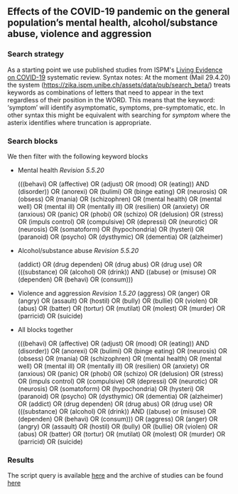 ## Effects of the COVID-19 pandemic on the general population’s mental health, alcohol/substance abuse, violence and aggression

### Search strategy 
As a starting point we use published studies from ISPM's 
[Living Evidence on COVID-19](https://ispmbern.github.io/covid-19/living-review/collectingdata.html)
systematic review.
Syntax notes: 
At the moment (Mail 29.4.20) the system (https://zika.ispm.unibe.ch/assets/data/pub/search_beta/) treats keywords as combinations of letters that need to appear in the text regardless of their position in the WORD.
This means that the keyword: ‘symptom’ will identify asymptomatic, symptoms, pre-symptomatic, etc. 
In other syntax this might be equivalent with searching for *symptom* where the asterix identifies where truncation is appropriate.

### Search blocks

We then filter with the following keyword blocks

* Mental health 
*Revision 5.5.20*

  (((behavi) OR (affective) OR (adjust) OR (mood) OR (eating)) AND (disorder)) OR (anorexi) OR (bulimi) OR (binge eating) OR (neurosis) OR (obsess) OR (mania) OR (schizophren) OR (mental health) OR (mental well) OR (mental ill) OR (mentally ill) OR (resilien) OR (anxiety) OR (anxious) OR (panic) OR (phobi) OR (schizo) OR (delusion) OR (stress) OR (impuls control) OR (compulsive) OR (depressi) OR (neurotic) OR (neurosis) OR (somatoform) OR (hypochondria) OR (hysteri) OR (paranoid) OR (psycho) OR (dysthymic) OR (dementia) OR (alzheimer)  

* Alcohol/substance abuse
*Revision 5.5.20*

  (addict) OR (drug dependen) OR (drug abus) OR (drug use) OR (((substance) OR (alcohol) OR (drink)) AND ((abuse) or (misuse) OR (dependen) OR (behavi) OR (consum))) 

* Violence and aggression
*Revision 1.5.20*
  (aggress) OR (anger) OR (angry) OR (assault) OR (hostil) OR (bully) OR (bullie) OR (violen) OR (abus) OR (batter) OR (tortur) OR (mutilat) OR (molest) OR (murder) OR (parricid) OR (suicide)

* All blocks together 

  (((behavi) OR (affective) OR (adjust) OR (mood) OR (eating)) AND (disorder)) OR (anorexi) OR (bulimi) OR (binge eating) OR (neurosis) OR (obsess) OR (mania) OR (schizophren) OR (mental health) OR (mental well) OR (mental ill) OR (mentally ill) OR (resilien) OR (anxiety) OR (anxious) OR (panic) OR (phobi) OR (schizo) OR (delusion) OR (stress) OR (impuls control) OR (compulsive) OR (depressi) OR (neurotic) OR (neurosis) OR (somatoform) OR (hypochondria) OR (hysteri) OR (paranoid) OR (psycho) OR (dysthymic) OR (dementia) OR (alzheimer) OR  (addict) OR (drug dependen) OR (drug abus) OR (drug use) OR (((substance) OR (alcohol) OR (drink)) AND ((abuse) or (misuse) OR (dependen) OR (behavi) OR (consum))) OR (aggress) OR (anger) OR (angry) OR (assault) OR (hostil) OR (bully) OR (bullie) OR (violen) OR (abus) OR (batter) OR (tortur) OR (mutilat) OR (molest) OR (murder) OR (parricid) OR (suicide)

### Results 

The script query is available 
<a href="query.R" target="_blank">here</a> 
and the archive of studies can be found
<a href="https://github.com/esm-ispm-unibe-ch/covid19-mhsr/search-strategy" download>here</a> 
